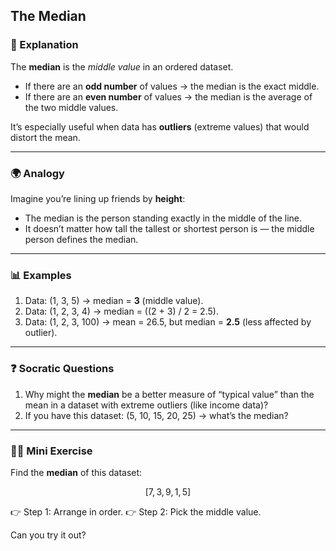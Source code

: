 ## The Median

### 📝 Explanation

The **median** is the *middle value* in an ordered dataset.

* If there are an **odd number** of values → the median is the exact middle.
* If there are an **even number** of values → the median is the average of the two middle values.

It’s especially useful when data has **outliers** (extreme values) that would distort the mean.

---

### 🌍 Analogy

Imagine you’re lining up friends by **height**:

* The median is the person standing exactly in the middle of the line.
* It doesn’t matter how tall the tallest or shortest person is — the middle person defines the median.

---

### 📊 Examples

1. Data: (1, 3, 5) → median = **3** (middle value).
2. Data: (1, 2, 3, 4) → median = ((2 + 3) / 2 = 2.5).
3. Data: (1, 2, 3, 100) → mean = 26.5, but median = **2.5** (less affected by outlier).

---

### ❓ Socratic Questions

1. Why might the **median** be a better measure of “typical value” than the mean in a dataset with extreme outliers (like income data)?
2. If you have this dataset: (5, 10, 15, 20, 25) → what’s the median?

---

### 🏋️‍♂️ Mini Exercise

Find the **median** of this dataset:

$$
[
7, 3, 9, 1, 5
]
$$

👉 Step 1: Arrange in order.
👉 Step 2: Pick the middle value.

Can you try it out?
